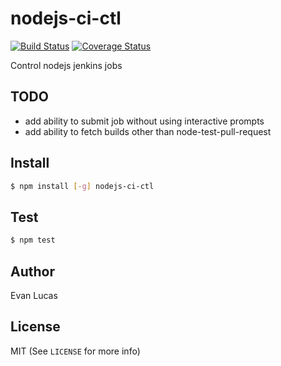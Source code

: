# nodejs-ci-ctl

[![Build Status](https://travis-ci.org/evanlucas/nodejs-ci-ctl.svg)](https://travis-ci.org/evanlucas/nodejs-ci-ctl)
[![Coverage Status](https://coveralls.io/repos/evanlucas/nodejs-ci-ctl/badge.svg?branch=master&service=github)](https://coveralls.io/github/evanlucas/nodejs-ci-ctl?branch=master)

Control nodejs jenkins jobs

## TODO

- add ability to submit job without using interactive prompts
- add ability to fetch builds other than node-test-pull-request

## Install

```bash
$ npm install [-g] nodejs-ci-ctl
```

## Test

```bash
$ npm test
```

## Author

Evan Lucas

## License

MIT (See `LICENSE` for more info)
